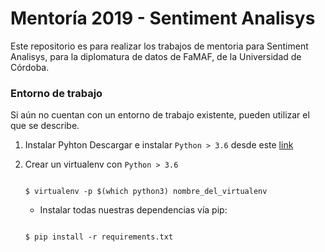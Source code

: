 # Mentoría 2019 - Sentiment Analisys

Este repositorio es para realizar los trabajos de mentoria para Sentiment Analisys, para la diplomatura de datos de FaMAF, de la Universidad de Córdoba.

### Entorno de trabajo

Si aún no cuentan con un entorno de trabajo existente, pueden utilizar el que se describe.

1. Instalar Pyhton
    Descargar e instalar `Python > 3.6` desde este [link](https://www.python.org/downloads/release/python-368/)
2. Crear un virtualenv con `Python > 3.6`

    ```console

    $ virtualenv -p $(which python3) nombre_del_virtualenv
    ```

    - Instalar todas nuestras dependencias vía pip:

    ```console

    $ pip install -r requirements.txt
    ```

